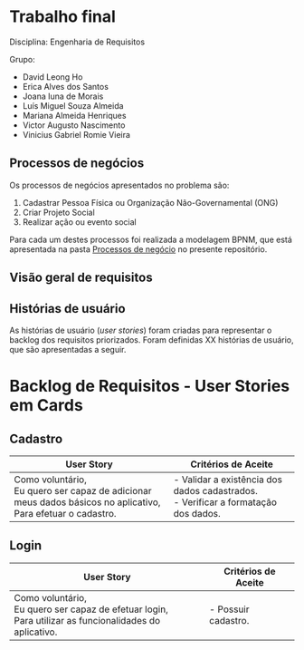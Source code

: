 # Trabalho final

Disciplina: Engenharia de Requisitos

Grupo:
- David Leong Ho
- Erica Alves dos Santos
- Joana Iuna de Morais
- Luís Miguel Souza Almeida
- Mariana Almeida Henriques
- Victor Augusto Nascimento
- Vinicius Gabriel Romie Vieira


## Processos de negócios
Os processos de negócios apresentados no problema são:
1. Cadastrar Pessoa Física ou Organização Não-Governamental (ONG)
2. Criar Projeto Social
3. Realizar ação ou evento social

Para cada um destes processos foi realizada a modelagem BPNM, que está apresentada na pasta [Processos de negócio](https://github.com/mmhqs/EngRequisitos2024/tree/d46c1e8c4e97c88a7c1d65622497d415330823c7/docs/Processos%20de%20neg%C3%B3cio) no presente repositório.

## Visão geral de requisitos

## Histórias de usuário
As histórias de usuário (*user stories*) foram criadas para representar o backlog dos requisitos priorizados. Foram definidas XX histórias de usuário, que são apresentadas a seguir.

# Backlog de Requisitos - User Stories em Cards

## Cadastro

| **User Story** | **Critérios de Aceite** |
| --- | --- |
| Como voluntário,<br>Eu quero ser capaz de adicionar meus dados básicos no aplicativo,<br>Para efetuar o cadastro. | - Validar a existência dos dados cadastrados.<br>- Verificar a formatação dos dados. |

## Login

| **User Story** | **Critérios de Aceite** |
| --- | --- |
| Como voluntário,<br>Eu quero ser capaz de efetuar login,<br>Para utilizar as funcionalidades do aplicativo. | - Possuir cadastro. |

